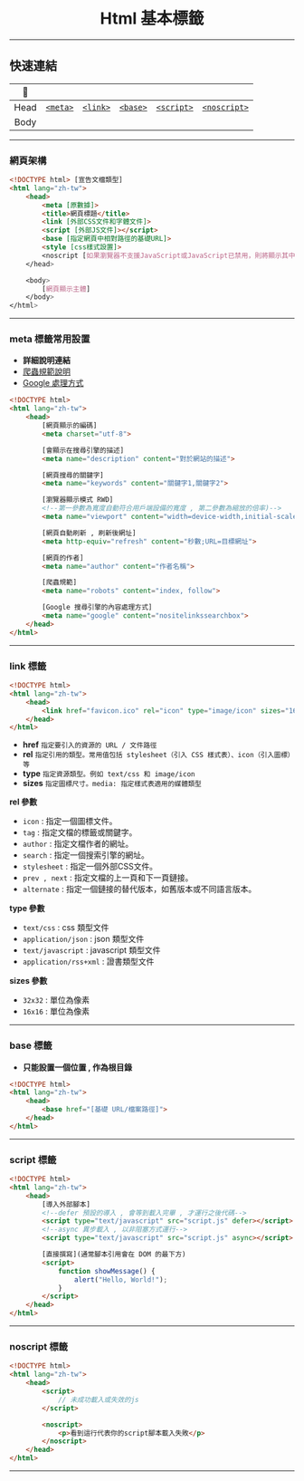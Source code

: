 <div align="center">
    <h1>Html 基本標籤</h1>
</div>
<hr>

## 快速連結

| :memo: | | | | | |
| :----: | :----: | :----: | :----: | :----: | :----: |
| Head | [`<meta>`](#meta) | [`<link>`](#link) | [`<base>`](#base) | [`<script>`](#script) | [`<noscript>`](#noscript) |
| Body |  |  |

<hr>

### 網頁架構
```html
<!DOCTYPE html> [宣告文檔類型]
<html lang="zh-tw">
    <head>
        <meta [原數據]>
        <title>網頁標題</title>
        <link [外部CSS文件和字體文件]>
        <script [外部JS文件]></script>
        <base [指定網頁中相對路徑的基礎URL]>
        <style [css樣式設置]>
        <noscript [如果瀏覽器不支援JavaScript或JavaScript已禁用，則將顯示其中的內容]>
    </head>

    <body>
        [網頁顯示主體]
    </body>
</html>
```

<hr id="meta">

### meta 標籤常用設置
+ **詳細說明連結**
+ [爬蟲規範說明](replenish/爬蟲規範說明.md)
+ [Google 處理方式](replenish/Google內容處理.md)
```html
<!DOCTYPE html>
<html lang="zh-tw">
    <head>
        [網頁顯示的編碼]
        <meta charset="utf-8">

        [會顯示在搜尋引擎的描述]
        <meta name="description" content="對於網站的描述">

        [網頁搜尋的關鍵字]
        <meta name="keywords" content="關鍵字1,關鍵字2">

        [瀏覽器顯示模式 RWD]
        <!--第一參數為寬度自動符合用戶端設備的寬度 , 第二參數為縮放的倍率)-->
        <meta name="viewport" content="width=device-width,initial-scale=1.0">

        [網頁自動刷新 , 刷新後網址]
        <meta http-equiv="refresh" content="秒數;URL=目標網址">

        [網頁的作者]
        <meta name="author" content="作者名稱">

        [爬蟲規範]
        <meta name="robots" content="index, follow">

        [Google 搜尋引擎的內容處理方式]
        <meta name="google" content="nositelinkssearchbox">
    </head>
</html>
```
<hr id="link">

### link 標籤
```html
<!DOCTYPE html>
<html lang="zh-tw">
    <head>
        <link href="favicon.ico" rel="icon" type="image/icon" sizes="16x16">
    </head>
</html>
```
+ **href** `指定要引入的資源的 URL / 文件路徑`
+ **rel** `指定引用的類型。常用值包括 stylesheet（引入 CSS 樣式表）、icon（引入圖標）等`
+ **type** `指定資源類型。例如 text/css 和 image/icon`
+ **sizes** `指定圖標尺寸。media: 指定樣式表適用的媒體類型`

**rel 參數**
+ `icon` : 指定一個圖標文件。
+ `tag` : 指定文檔的標籤或關鍵字。
+ `author` : 指定文檔作者的網址。
+ `search` : 指定一個搜索引擎的網址。
+ `stylesheet` : 指定一個外部CSS文件。
+ `prev , next` : 指定文檔的上一頁和下一頁鏈接。
+ `alternate` : 指定一個鏈接的替代版本，如舊版本或不同語言版本。

**type 參數**
+ `text/css` : css 類型文件
+ `application/json` : json 類型文件
+ `text/javascript` : javascript 類型文件
+ `application/rss+xml` : 證書類型文件

**sizes 參數**
+ `32x32` : 單位為像素
+ `16x16` : 單位為像素

<hr id="base">

### base 標籤
+ **只能設置一個位置 , 作為根目錄**
```html
<!DOCTYPE html>
<html lang="zh-tw">
    <head>
        <base href="[基礎 URL/檔案路徑]">
    </head>
</html>
```

<hr id="script">

### script 標籤
```html
<!DOCTYPE html>
<html lang="zh-tw">
    <head>
        [導入外部腳本]
        <!--defer 預設的導入 , 會等到載入完畢 , 才運行之後代碼-->
        <script type="text/javascript" src="script.js" defer></script>
        <!--async 異步載入 , 以非阻塞方式運行-->
        <script type="text/javascript" src="script.js" async></script>

        [直接撰寫](通常腳本引用會在 DOM 的最下方)
        <script>
            function showMessage() {
                alert("Hello, World!");
            }
        </script>
    </head>
</html>
```

<hr id="noscript">

### noscript 標籤
```html
<!DOCTYPE html>
<html lang="zh-tw">
    <head>
        <script>
            // 未成功載入或失效的js
        </script>

        <noscript>
            <p>看到這行代表你的script腳本載入失敗</p>
        </noscript>
    </head>
</html>
```

<hr>